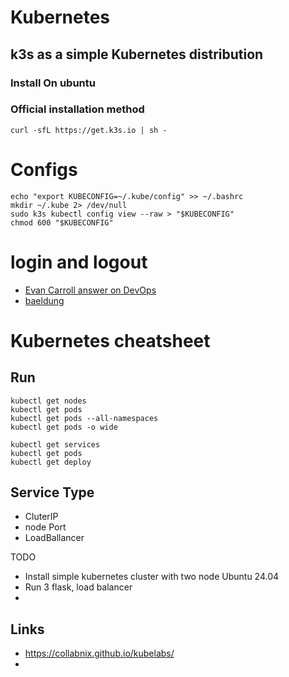 # Kubernetes

## k3s as a simple Kubernetes distribution 

### Install On ubuntu

### Official installation method
```
curl -sfL https://get.k3s.io | sh -
```

# Configs
```
echo "export KUBECONFIG=~/.kube/config" >> ~/.bashrc
mkdir ~/.kube 2> /dev/null
sudo k3s kubectl config view --raw > "$KUBECONFIG"
chmod 600 "$KUBECONFIG"
```

# login and logout

* [Evan Carroll answer on DevOps](https://devops.stackexchange.com/a/16109/42890)
* [baeldung](https://www.baeldung.com/ops/k3s-getting-started)

# Kubernetes cheatsheet

## Run
```
kubectl get nodes
kubectl get pods
kubectl get pods --all-namespaces
kubectl get pods -o wide
```

```
kubectl get services
kubectl get pods
kubectl get deploy
```
## Service Type
* CluterIP
* node Port
* LoadBallancer

TODO
* Install simple kubernetes cluster with two node Ubuntu 24.04
* Run 3 flask, load balancer
* 



## Links
- https://collabnix.github.io/kubelabs/
- 
